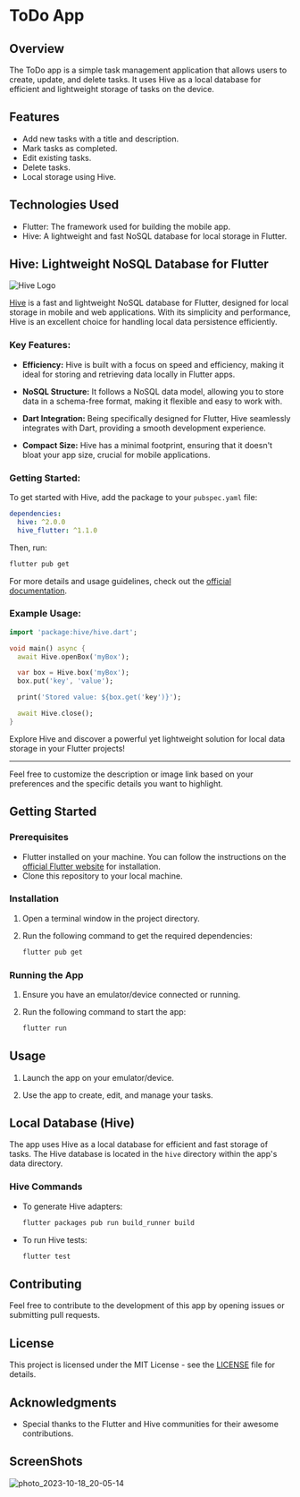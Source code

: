 
# ToDo App

## Overview

The ToDo app is a simple task management application that allows users to create, update, and delete tasks. It uses Hive as a local database for efficient and lightweight storage of tasks on the device.

## Features

- Add new tasks with a title and description.
- Mark tasks as completed.
- Edit existing tasks.
- Delete tasks.
- Local storage using Hive.

## Technologies Used

- Flutter: The framework used for building the mobile app.
- Hive: A lightweight and fast NoSQL database for local storage in Flutter.



## Hive: Lightweight NoSQL Database for Flutter

![Hive Logo]([https://hive.dapptoolkit.com/assets/logo.png](https://miro.medium.com/v2/resize:fit:828/format:webp/0*A0FNDFSxId9D5Ipa.png))

[Hive](https://[https://hive.apache.org/) 
is a fast and lightweight NoSQL database for Flutter, designed for local storage in mobile and web applications.
With its simplicity and performance, Hive is an excellent choice for handling local data persistence efficiently.

### Key Features:

- **Efficiency:** Hive is built with a focus on speed and efficiency, making it ideal for storing and retrieving data locally in Flutter apps.

- **NoSQL Structure:** It follows a NoSQL data model, allowing you to store data in a schema-free format, making it flexible and easy to work with.

- **Dart Integration:** Being specifically designed for Flutter, Hive seamlessly integrates with Dart, providing a smooth development experience.

- **Compact Size:** Hive has a minimal footprint, ensuring that it doesn't bloat your app size, crucial for mobile applications.

### Getting Started:

To get started with Hive, add the package to your `pubspec.yaml` file:

```yaml
dependencies:
  hive: ^2.0.0
  hive_flutter: ^1.1.0
```

Then, run:

```bash
flutter pub get
```

For more details and usage guidelines, check out the [official documentation](https://docs.hivedb.dev/).

### Example Usage:

```dart
import 'package:hive/hive.dart';

void main() async {
  await Hive.openBox('myBox');

  var box = Hive.box('myBox');
  box.put('key', 'value');

  print('Stored value: ${box.get('key')}');

  await Hive.close();
}
```

Explore Hive and discover a powerful yet lightweight solution for local data storage in your Flutter projects!

---

Feel free to customize the description or image link based on your preferences and the specific details you want to highlight.

## Getting Started

### Prerequisites

- Flutter installed on your machine. You can follow the instructions on the [official Flutter website](https://flutter.dev/docs/get-started/install) for installation.
- Clone this repository to your local machine.

### Installation

1. Open a terminal window in the project directory.

2. Run the following command to get the required dependencies:

   ```bash
   flutter pub get
   ```

### Running the App

1. Ensure you have an emulator/device connected or running.

2. Run the following command to start the app:

   ```bash
   flutter run
   ```

## Usage

1. Launch the app on your emulator/device.

2. Use the app to create, edit, and manage your tasks.

## Local Database (Hive)

The app uses Hive as a local database for efficient and fast storage of tasks. The Hive database is located in the `hive` directory within the app's data directory.

### Hive Commands

- To generate Hive adapters:

  ```bash
  flutter packages pub run build_runner build
  ```

- To run Hive tests:

  ```bash
  flutter test
  ```

## Contributing

Feel free to contribute to the development of this app by opening issues or submitting pull requests.

## License

This project is licensed under the MIT License - see the [LICENSE](LICENSE) file for details.

## Acknowledgments

- Special thanks to the Flutter and Hive communities for their awesome contributions.




## ScreenShots



![photo_2023-10-18_20-05-14](https://github.com/aswinmv/todoapp/assets/65582177/ea45ed3b-4fff-45a3-b2d8-6cf1b780769e)




